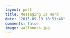 ```yaml
---
layout: post
title: Messaging Is Hard
date: "2015-09-19 18:51:48"
comments: false
image: wallhooks.jpg
---
```

